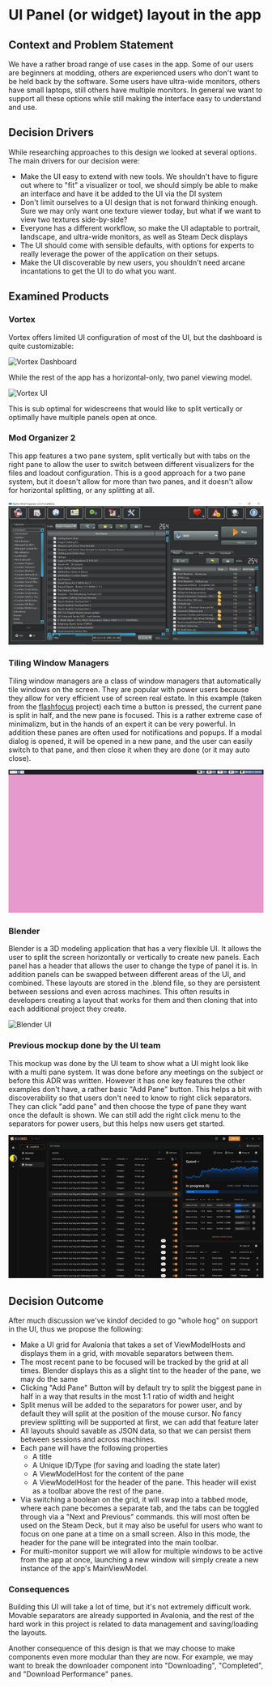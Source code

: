 ﻿# UI Panel (or widget) layout in the app

## Context and Problem Statement

We have a rather broad range of use cases in the app. Some of our users are beginners at modding, others are experienced
users who don't want to be held back by the software. Some users have ultra-wide monitors, others have small laptops, still
others have multiple monitors. In general we want to support all these options while still making the interface easy to 
understand and use.

## Decision Drivers
While researching approaches to this design we looked at several options. The main drivers for our decision were:

* Make the UI easy to extend with new tools. We shouldn't have to figure out where to "fit" a visualizer or tool, we should simply be able to make an interface and have it 
be added to the UI via the DI system
* Don't limit ourselves to a UI design that is not forward thinking enough. Sure we may only want one texture viewer today, but what if we want to view two textures side-by-side?
* Everyone has a different workflow, so make the UI adaptable to portrait, landscape, and ultra-wide monitors, as well as Steam Deck displays
* The UI should come with sensible defaults, with options for experts to really leverage the power of the application on their setups.
* Make the UI discoverable by new users, you shouldn't need arcane incantations to get the UI to do what you want.

## Examined Products

### Vortex
Vortex offers limited UI configuration of most of the UI, but the dashboard is quite customizable:

![Vortex Dashboard](images/Vortex_Dashboard.gif)

While the rest of the app has a horizontal-only, two panel viewing model.

![Vortex UI](images/Vortex_Panels.gif)

This is sub optimal for widescreens that would like to split vertically or optimally have multiple panels open at once.

### Mod Organizer 2
This app features a two pane system, split vertically but with tabs on the right pane to allow the user to switch between
different visualizers for the files and loadout configuration. This is a good approach for a two pane system, but it doesn't
allow for more than two panes, and it doesn't allow for horizontal splitting, or any splitting at all. 

![MO2 UI](images/MO2.png)

### Tiling Window Managers
Tiling window managers are a class of window managers that automatically tile windows on the screen. They are popular with
power users because they allow for very efficient use of screen real estate. In this example (taken from the [flashfocus](https://github.com/fennerm/flashfocus) project)
each time a button is pressed, the current pane is split in half, and the new pane is focused. This is a rather extreme
case of minimalizm, but in the hands of an expert it can be very powerful. In addition these panes are often used
for notifications and popups. If a modal dialog is opened, it will be opened in a new pane, and the user can easily switch
to that pane, and then close it when they are done (or it may auto close).

![Tiling Window Manager](images/Flash_Focus.gif)

### Blender
Blender is a 3D modeling application that has a very flexible UI. It allows the user to split the screen horizontally or vertically
to create new panels. Each panel has a header that allows the user to change the type of panel it is. In addition panels 
can be swapped between different areas of the UI, and combined. These layouts are stored in the .blend file, so they are
persistent between sessions and even across machines. This often results in developers creating a layout that works for them
and then cloning that into each additional project they create.

![Blender UI](images/Blender.gif)

### Previous mockup done by the UI team
This mockup was done by the UI team to show what a UI might look like with a multi pane system. It was done before any meetings
on the subject or before this ADR was written. However it has one key features the other examples don't have, a rather basic
"Add Pane" button. This helps a bit with discoverability so that users don't need to know to right click separators. They can 
click "add pane" and then choose the type of pane they want once the default is shown. We can still add the right click menu
to the separators for power users, but this helps new users get started.

![UI Mockup](images/UI_Mockup.png)

## Decision Outcome
After much discussion we've kindof decided to go "whole hog" on support in the UI, thus we propose the following: 

* Make a UI grid for Avalonia that takes a set of ViewModelHosts and displays them in a grid, with movable separators between them.
* The most recent pane to be focused will be tracked by the grid at all times. Blender displays this as a slight tint to the header of the pane, we may do the same
* Clicking "Add Pane" Button will by default try to split the biggest pane in half in a way that results in the most 1:1 ratio of width and height
* Split menus will be added to the separators for power user, and by default they will split at the position of the mouse cursor. No fancy preview splitting will
be supported at first, we can add that feature later
* All layouts should savable as JSON data, so that we can persist them between sessions and across machines. 
* Each pane will have the following properties
  * A title
  * A Unique ID/Type (for saving and loading the state later)
  * A ViewModelHost for the content of the pane
  * A ViewModelHost for the header of the pane. This header will exist as a toolbar above the rest of the pane.
* Via switching a boolean on the grid, it will swap into a tabbed mode, where each pane becomes a separate tab, and the tabs can be toggled through via a "Next and Previous" commands.
this will most often be used on the Steam Deck, but it may also be useful for users who want to focus on one pane at a time on a small screen. Also in this mode, the header for the
pane will be integrated into the main toolbar. 
* For multi-monitor support we will allow for multiple windows to be active from the app at once, launching a new window will simply create a new instance of the app's MainViewModel.

### Consequences
Building this UI will take a lot of time, but it's not extremely difficult work. Movable separators are already supported in Avalonia, and the rest
of the hard work in this project is related to data management and saving/loading the layouts.

Another consequence of this design is that we may choose to make components even more modular than they are now. For example, we may want to break the 
downloader component into "Downloading", "Completed", and "Download Performance" panes. 
